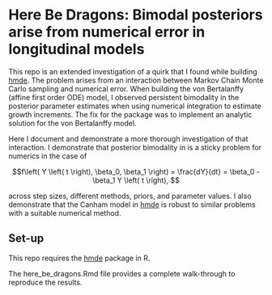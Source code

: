 # Here Be Dragons: Bimodal posteriors arise from numerical error in longitudinal models

This repo is an extended investigation of a quirk that I found while building 
[hmde](https://github.com/traitecoevo/hmde). The problem arises from an interaction
between Markov Chain Monte Carlo sampling and numerical error. When building the von Bertalanffy 
(affine first order ODE) model, I observed persistent bimodality in the posterior 
parameter estimates when using numerical integration to estimate growth increments. 
The fix for the package was to implement an analytic solution for the von 
Bertalanffy model. 

Here I document and demonstrate a more thorough investigation of that interaction.
I demonstrate that posterior bimodality in is a sticky problem for numerics
in the case of

$$f\left( Y \left( t \right), \beta_0, \beta_1 \right) = \frac{dY}{dt} = \beta_0 - \beta_1 Y \left( t \right), $$

across step sizes, different methods, priors, and parameter values. 
I also demonstrate that the Canham model in [hmde](https://github.com/traitecoevo/hmde)
is robust to similar problems with a suitable numerical method.

## Set-up
This repo requires the [hmde](https://github.com/traitecoevo/hmde) package in R.

The here_be_dragons.Rmd file provides a complete walk-through to reproduce the results.
